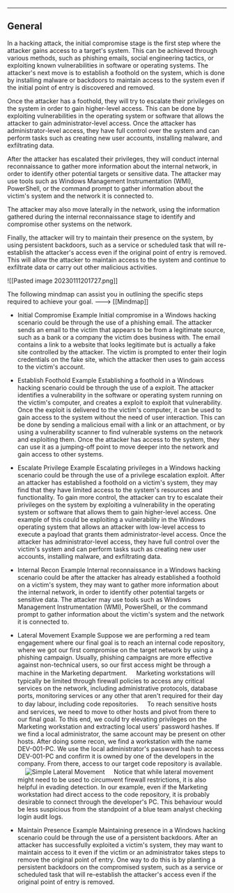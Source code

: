 --- ---

<h2>General</h2>

In a hacking attack, the initial compromise stage is the first step where the attacker gains access to a target's system. This can be achieved through various methods, such as phishing emails, social engineering tactics, or exploiting known vulnerabilities in software or operating systems. The attacker's next move is to establish a foothold on the system, which is done by installing malware or backdoors to maintain access to the system even if the initial point of entry is discovered and removed.

Once the attacker has a foothold, they will try to escalate their privileges on the system in order to gain higher-level access. This can be done by exploiting vulnerabilities in the operating system or software that allows the attacker to gain administrator-level access. Once the attacker has administrator-level access, they have full control over the system and can perform tasks such as creating new user accounts, installing malware, and exfiltrating data.

After the attacker has escalated their privileges, they will conduct internal reconnaissance to gather more information about the internal network, in order to identify other potential targets or sensitive data. The attacker may use tools such as Windows Management Instrumentation (WMI), PowerShell, or the command prompt to gather information about the victim's system and the network it is connected to.

The attacker may also move laterally in the network, using the information gathered during the internal reconnaissance stage to identify and compromise other systems on the network.

Finally, the attacker will try to maintain their presence on the system, by using persistent backdoors, such as a service or scheduled task that will re-establish the attacker's access even if the original point of entry is removed. This will allow the attacker to maintain access to the system and continue to exfiltrate data or carry out other malicious activities.

![[Pasted image 20230111201727.png]]

The following mindmap can assist you in outlining the specific steps required to achieve your goal.  ---> [[Mindmap]]

- Initial Compromise Example
	Initial compromise in a Windows hacking scenario could be through the use of a phishing email. The attacker sends an email to the victim that appears to be from a legitimate source, such as a bank or a company the victim does business with. The email contains a link to a website that looks legitimate but is actually a fake site controlled by the attacker. The victim is prompted to enter their login credentials on the fake site, which the attacker then uses to gain access to the victim's account.

- Establish Foothold Example
	Establishing a foothold in a Windows hacking scenario could be through the use of a exploit. The attacker identifies a vulnerability in the software or operating system running on the victim's computer, and creates a exploit to exploit that vulnerability. Once the exploit is delivered to the victim's computer, it can be used to gain access to the system without the need of user interaction. This can be done by sending a malicious email with a link or an attachment, or by using a vulnerability scanner to find vulnerable systems on the network and exploiting them. Once the attacker has access to the system, they can use it as a jumping-off point to move deeper into the network and gain access to other systems.

- Escalate Privilege Example
	Escalating privileges in a Windows hacking scenario could be through the use of a privilege escalation exploit. After an attacker has established a foothold on a victim's system, they may find that they have limited access to the system's resources and functionality. To gain more control, the attacker can try to escalate their privileges on the system by exploiting a vulnerability in the operating system or software that allows them to gain higher-level access. One example of this could be exploiting a vulnerability in the Windows operating system that allows an attacker with low-level access to execute a payload that grants them administrator-level access. Once the attacker has administrator-level access, they have full control over the victim's system and can perform tasks such as creating new user accounts, installing malware, and exfiltrating data.

- Internal Recon Example
	Internal reconnaissance in a Windows hacking scenario could be after the attacker has already established a foothold on a victim's system, they may want to gather more information about the internal network, in order to identify other potential targets or sensitive data. The attacker may use tools such as Windows Management Instrumentation (WMI), PowerShell, or the command prompt to gather information about the victim's system and the network it is connected to.

- Lateral Movement Example
	Suppose we are performing a red team engagement where our final goal is to reach an internal code repository, where we got our first compromise on the target network by using a phishing campaign. Usually, phishing campaigns are more effective against non-technical users, so our first access might be through a machine in the Marketing department.
	ㅤ
	Marketing workstations will typically be limited through firewall policies to access any critical services on the network, including administrative protocols, database ports, monitoring services or any other that aren't required for their day to day labour, including code repositories.
	ㅤ
	To reach sensitive hosts and services, we need to move to other hosts and pivot from there to our final goal. To this end, we could try elevating privileges on the Marketing workstation and extracting local users' password hashes. If we find a local administrator, the same account may be present on other hosts. After doing some recon, we find a workstation with the name DEV-001-PC. We use the local administrator's password hash to access DEV-001-PC and confirm it is owned by one of the developers in the company. From there, access to our target code repository is available.
	ㅤ
	![Simple Lateral Movement](https://tryhackme-images.s3.amazonaws.com/user-uploads/5ed5961c6276df568891c3ea/room-content/89ef601e2332f96e45c64b3baa8d6349.png)
	ㅤ
	Notice that while lateral movement might need to be used to circumvent firewall restrictions, it is also helpful in evading detection. In our example, even if the Marketing workstation had direct access to the code repository, it is probably desirable to connect through the developer's PC. This behaviour would be less suspicious from the standpoint of a blue team analyst checking login audit logs.

- Maintain Presence Example
	Maintaining presence in a Windows hacking scenario could be through the use of a persistent backdoors. After an attacker has successfully exploited a victim's system, they may want to maintain access to it even if the victim or an administrator takes steps to remove the original point of entry. One way to do this is by planting a persistent backdoors on the compromised system, such as a service or scheduled task that will re-establish the attacker's access even if the original point of entry is removed.